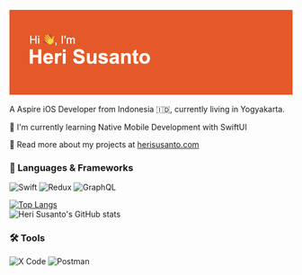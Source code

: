 
![alt text](https://github.com/herrisusanto/herrisusanto/blob/main/header.png?raw=true)
<p>A Aspire iOS Developer from Indonesia 🇮🇩, currently living in Yogyakarta.</p> 

🧠 I'm currently learning Native Mobile Development with SwiftUI

🚀 Read more about my projects at [herisusanto.com](https://www.herisusanto.com) 
<br/>    
 
<h3>🤖 Languages & Frameworks</h3>

![Swift](https://img.shields.io/badge/Swift-FA7343?style=for-the-badge&logo=swift&logoColor=white)
![Redux](https://img.shields.io/badge/redux-%23593d88.svg?style=for-the-badge&logo=redux&logoColor=white)
![GraphQL](https://img.shields.io/badge/-GraphQL-E10098?style=for-the-badge&logo=graphql&logoColor=white)


[![Top Langs](https://github-readme-stats.vercel.app/api/top-langs/?username=herrisusanto&layout=donut)](https://github.com/herrisusanto/github-readme-stats) 
<br/>
![Heri Susanto's GitHub stats](https://github-readme-stats.vercel.app/api?username=herrisusanto&show_icons=true&theme=radical) 

 
<h3>🛠️ Tools</h3>

![X Code](https://img.shields.io/badge/Xcode-007ACC?style=for-the-badge&logo=Xcode&logoColor=white)
![Postman](https://img.shields.io/badge/Postman-FF6C37?style=for-the-badge&logo=postman&logoColor=white)

